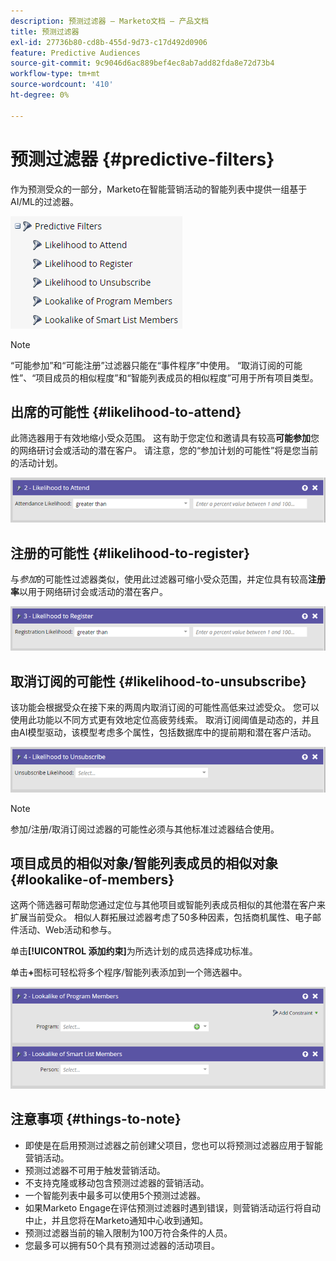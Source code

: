 ```yaml
---
description: 预测过滤器 — Marketo文档 — 产品文档
title: 预测过滤器
exl-id: 27736b80-cd8b-455d-9d73-c17d492d0906
feature: Predictive Audiences
source-git-commit: 9c9046d6ac889bef4ec8ab7add82fda8e72d73b4
workflow-type: tm+mt
source-wordcount: '410'
ht-degree: 0%

---
```


# 预测过滤器 {#predictive-filters}

作为预测受众的一部分，Marketo在智能营销活动的智能列表中提供一组基于AI/ML的过滤器。

![图像1](assets/predictive-filters-1.png)

>[!NOTE]
>
>“可能参加”和“可能注册”过滤器只能在“事件程序”中使用。 “取消订阅的可能性”、“项目成员的相似程度”和“智能列表成员的相似程度”可用于所有项目类型。

## 出席的可能性 {#likelihood-to-attend}

此筛选器用于有效地缩小受众范围。 这有助于您定位和邀请具有较高&#x200B;**可能参加**&#x200B;您的网络研讨会或活动的潜在客户。 请注意，您的“参加计划的可能性”将是您当前的活动计划。

![图像2](assets/predictive-filters-2.png)

## 注册的可能性 {#likelihood-to-register}

与&#x200B;_参加_&#x200B;的可能性过滤器类似，使用此过滤器可缩小受众范围，并定位具有较高&#x200B;**注册率**&#x200B;以用于网络研讨会或活动的潜在客户。

![图像三](assets/predictive-filters-3.png)

## 取消订阅的可能性 {#likelihood-to-unsubscribe}

该功能会根据受众在接下来的两周内取消订阅的可能性高低来过滤受众。 您可以使用此功能以不同方式更有效地定位高疲劳线索。 取消订阅阈值是动态的，并且由AI模型驱动，该模型考虑多个属性，包括数据库中的提前期和潜在客户活动。

![图像四](assets/predictive-filters-4.png)

>[!NOTE]
>
>参加/注册/取消订阅过滤器的可能性必须与其他标准过滤器结合使用。

## 项目成员的相似对象/智能列表成员的相似对象 {#lookalike-of-members}

这两个筛选器可帮助您通过定位与其他项目或智能列表成员相似的其他潜在客户来扩展当前受众。 相似人群拓展过滤器考虑了50多种因素，包括商机属性、电子邮件活动、Web活动和参与。

单击&#x200B;**[!UICONTROL 添加约束]**&#x200B;为所选计划的成员选择成功标准。

单击&#x200B;**+**&#x200B;图标可轻松将多个程序/智能列表添加到一个筛选器中。

![图像五](assets/predictive-filters-5.png)

## 注意事项 {#things-to-note}

* 即使是在启用预测过滤器之前创建父项目，您也可以将预测过滤器应用于智能营销活动。
* 预测过滤器不可用于触发营销活动。
* 不支持克隆或移动包含预测过滤器的营销活动。
* 一个智能列表中最多可以使用5个预测过滤器。
* 如果Marketo Engage在评估预测过滤器时遇到错误，则营销活动运行将自动中止，并且您将在Marketo通知中心收到通知。
* 预测过滤器当前的输入限制为100万符合条件的人员。
* 您最多可以拥有50个具有预测过滤器的活动项目。
